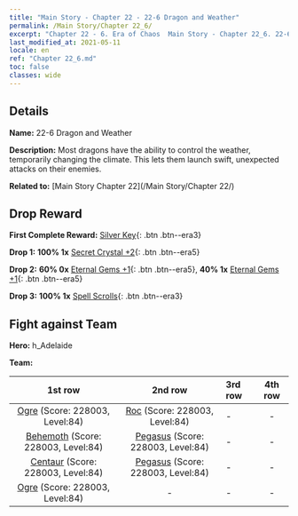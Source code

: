 ```yaml
---
title: "Main Story - Chapter 22 - 22-6 Dragon and Weather"
permalink: /Main Story/Chapter 22_6/
excerpt: "Chapter 22 - 6. Era of Chaos  Main Story - Chapter 22_6. 22-6 Dragon and Weather"
last_modified_at: 2021-05-11
locale: en
ref: "Chapter 22_6.md"
toc: false
classes: wide
---
```


## Details

 **Name:** 22-6 Dragon and Weather

 **Description:** Most dragons have the ability to control the weather, temporarily changing the climate. This lets them launch swift, unexpected attacks on their enemies.

 **Related to:** [Main Story Chapter 22](/Main Story/Chapter 22/)

## Drop Reward

 **First Complete Reward:** [Silver Key](/Items/con_693/){: .btn .btn--era3}

 **Drop 1:** **100% 1x** [Secret Crystal +2](/Items/mat_80/){: .btn .btn--era5}

 **Drop 2:** **60% 0x** [Eternal Gems +1](/Items/mat_72/){: .btn .btn--era5}, **40% 1x** [Eternal Gems +1](/Items/mat_72/){: .btn .btn--era5}

 **Drop 3:** **100% 1x** [Spell Scrolls](/Items/con_694/){: .btn .btn--era3}


## Fight against Team
 **Hero:** h_Adelaide

 **Team:**


  | 1st row | 2nd row | 3rd row | 4th row |
  |:----:|:----:|:----|:----:|
  | [Ogre](/units/Ogre/) (Score: 228003, Level:84)  | [Roc](/units/Roc/) (Score: 228003, Level:84)  | - | - |
  | [Behemoth](/units/Behemoth/) (Score: 228003, Level:84)  | [Pegasus](/units/Pegasus/) (Score: 228003, Level:84)  | - | - |
  | [Centaur](/units/Centaur/) (Score: 228003, Level:84)  | [Pegasus](/units/Pegasus/) (Score: 228003, Level:84)  | - | - |
  | [Ogre](/units/Ogre/) (Score: 228003, Level:84)  | - | - | - |


